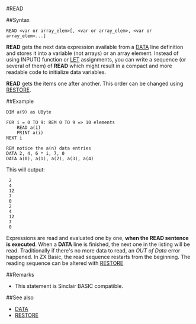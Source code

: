 #READ

##Syntax
```
READ <var or array_elem>[, <var or array_elem>, <var or array_elem>...] 
```
**READ** gets the next data expression available from a [DATA](data.md) line definition and stores it into a variable (not arrays) or an array element.
Instead of using INPUT() function or [LET](let.md) assignments, you can write a sequence (or several of them) of **READ** which might result in a compact and more readable code to initialize data variables.

**READ** gets the items one after another. This order can be changed using [RESTORE](restore.md). 

##Example

```
DIM a(9) as UByte

FOR i = 0 TO 9: REM 0 TO 9 => 10 elements
    READ a(i)
    PRINT a(i)
NEXT i

REM notice the a(n) data entries
DATA 2, 4, 6 * i, 7, 0
DATA a(0), a(1), a(2), a(3), a(4)
```

This will output:

```
 2
 4
 12
 7
 0
 2
 4
 12
 7
 0
```
Expressions are read and evaluated one by one, **when the READ sentence is executed**. When a **DATA** line is finished, the next one in the listing will be read.
Traditionally if there's no more data to read, an _OUT of Data_ error happened. In ZX Basic, the read sequence restarts from the beginning.
The reading sequence can be altered with [RESTORE](restore.md)

##Remarks
* This statement is Sinclair BASIC compatible.

##See also
* [DATA](data.md)
* [RESTORE](restore.md)
